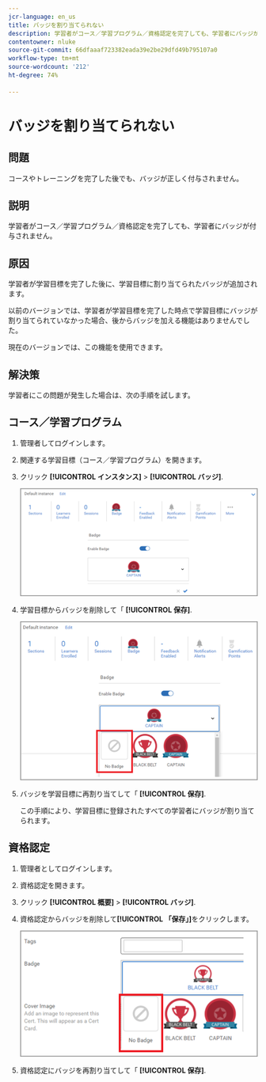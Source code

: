 ```yaml
---
jcr-language: en_us
title: バッジを割り当てられない
description: 学習者がコース／学習プログラム／資格認定を完了しても、学習者にバッジが付与されません。
contentowner: nluke
source-git-commit: 66dfaaaf723382eada39e2be29dfd49b795107a0
workflow-type: tm+mt
source-wordcount: '212'
ht-degree: 74%

---
```




# バッジを割り当てられない

## 問題

コースやトレーニングを完了した後でも、バッジが正しく付与されません。

## 説明

学習者がコース／学習プログラム／資格認定を完了しても、学習者にバッジが付与されません。

## 原因

学習者が学習目標を完了した後に、学習目標に割り当てられたバッジが追加されます。

以前のバージョンでは、学習者が学習目標を完了した時点で学習目標にバッジが割り当てられていなかった場合、後からバッジを加える機能はありませんでした。

現在のバージョンでは、この機能を使用できます。

## 解決策

学習者にこの問題が発生した場合は、次の手順を試します。

## コース／学習プログラム

1. 管理者してログインします。

1. 関連する学習目標（コース／学習プログラム）を開きます。

1. クリック **[!UICONTROL インスタンス]** > **[!UICONTROL バッジ]**.

   ![](assets/view-a-badge.png)

1. 学習目標からバッジを削除して「 **[!UICONTROL 保存]**.

   ![](assets/remove-a-badge.png)

1. バッジを学習目標に再割り当てして「 **[!UICONTROL 保存]**.

   この手順により、学習目標に登録されたすべての学習者にバッジが割り当てられます。

## 資格認定

1. 管理者としてログインします。
1. 資格認定を開きます。
1. クリック **[!UICONTROL 概要]** > **[!UICONTROL バッジ]**.
1. 資格認定からバッジを削除して&#x200B;**[!UICONTROL 「保存」]**&#x200B;をクリックします。

   ![](assets/remove-a-badge-cert.png)

1. 資格認定にバッジを再割り当てして「 **[!UICONTROL 保存]**.
